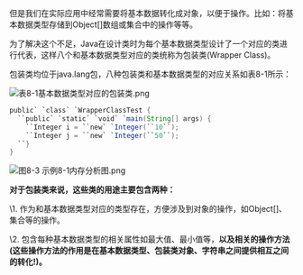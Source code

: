 但是我们在实际应用中经常需要将基本数据转化成对象，以便于操作。比如：将基本数据类型存储到Object[]数组或集合中的操作等等。

   为了解决这个不足，Java在设计类时为每个基本数据类型设计了一个对应的类进行代表，这样八个和基本数据类型对应的类统称为包装类(Wrapper Class)。





 包装类均位于java.lang包，八种包装类和基本数据类型的对应关系如表8-1所示：

![表8-1基本数据类型对应的包装类.png](../../../blog/zheng-s/source/image/1495593568889579.png)







```java
public` `class` `WrapperClassTest {
  ``public` `static` `void` `main(String[] args) {
    ``Integer i = ``new` `Integer(``10``);
    ``Integer j = ``new` `Integer(``50``);
  ``}
}
```





![图8-3 示例8-1内存分析图.png](../../../blog/zheng-s/source/image/1495593796672168.png)







**对于包装类来说，这些类的用途主要包含两种：**

   \1. 作为和基本数据类型对应的类型存在，方便涉及到对象的操作，如Object[]、集合等的操作。

   \2. 包含每种基本数据类型的相关属性如最大值、最小值等，**以及相关的操作方法(这些操作方法的作用是在基本数据类型、包装类对象、字符串之间提供相互之间的转化!)。**